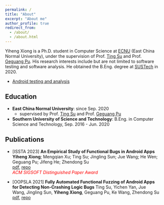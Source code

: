 ```yaml
---
permalink: /
title: "About"
excerpt: "About me"
author_profile: true
redirect_from: 
  - /about/
  - /about.html
---
```

Yiheng Xiong is a Ph.D. student in Computer Science at [ECNU](https://www.ecnu.edu.cn/) (East China Normal University), under the supervision of Prof. [Ting Su](https://tingsu.github.io/) and Prof. [Geguang Pu](https://scholar.google.com/citations?user=niQAGcQAAAAJ&hl=zh-CN). His research interests include but are not limited to software testing and software analysis. He obtained the B.Eng. degree at [SUSTech](https://www.sustech.edu.cn/) in 2020.  
* [Android testing and analysis](https://github.com/XYIheng/AndroidTesting)

## Education

* **East China Normal University**: since Sep. 2020  
  * supervised by Prof. [Ting Su](https://tingsu.github.io/) and Prof. [Geguang Pu](https://scholar.google.com/citations?user=niQAGcQAAAAJ&hl=zh-CN)
* **Southern University of Science and Technology**: B.Eng. in Computer Science and Technology, Sep. 2016 - Jun. 2020

## Publications


* [ISSTA 2023] **An Empirical Study of Functional Bugs in Android Apps**  
  **Yiheng Xiong**; Mengqian Xu; Ting Su; Jingling Sun; Jue Wang; He Wen; Geguang Pu; Jifeng He; Zhendong Su  
  [pdf](https://xyiheng.github.io//files/ISSTA_2023.pdf), [repo](https://github.com/Android-Functional-bugs-study/home)  
  <font color=red>*ACM SIGSOFT Distinguished Paper Award*</font>

* [OOPSLA 2021] **Fully Automated Functional Fuzzing of Android Apps for Detecting Non-Crashing Logic Bugs**   Ting Su, Yichen Yan, Jue Wang, Jingling Sun, **Yiheng Xiong**, Geguang Pu, Ke Wang, Zhendong Su  
  [pdf](https://xyiheng.github.io//files/OOPSLA_2021.pdf), [repo](https://github.com/functional-fuzzing-android-apps/home)
